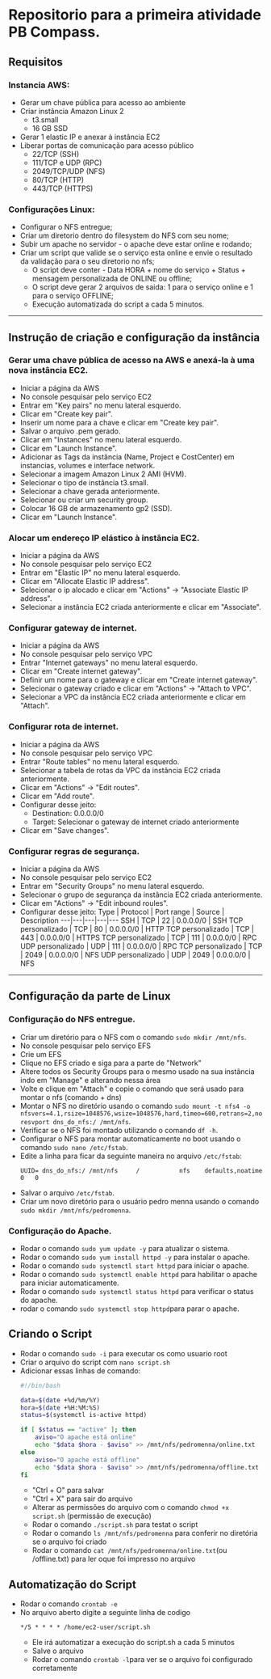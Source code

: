 # Repositorio para a primeira atividade PB Compass.

## Requisitos

### Instancia AWS:
- Gerar um chave pública para acesso ao ambiente
- Criar instância Amazon Linux 2
    - t3.small
    - 16 GB SSD
- Gerar 1 elastic IP e anexar à instância EC2
- Liberar portas de comunicação para acesso público
    - 22/TCP (SSH)
    - 111/TCP e UDP (RPC)
    - 2049/TCP/UDP (NFS)
    - 80/TCP (HTTP)
    - 443/TCP (HTTPS)


### Configurações Linux:

- Configurar o NFS entregue;
- Criar um diretorio dentro do filesystem do NFS com seu nome;
- Subir um apache no servidor - o apache deve estar online e rodando;
- Criar um script que valide se o serviço esta online e envie o resultado da validação para o seu diretorio no nfs;
    - O script deve conter - Data HORA + nome do serviço + Status + mensagem personalizada de ONLINE ou offline;
    - O script deve gerar 2 arquivos de saida: 1 para o serviço online e 1 para o serviço OFFLINE;
    - Execução automatizada do script a cada 5 minutos.


-----------------------------------------------------------------------------


## Instrução de criação e configuração da instância 

### Gerar uma chave pública de acesso na AWS e anexá-la à uma nova instância EC2.
- Iniciar a página da AWS
- No console pesquisar pelo serviço EC2 
- Entrar em "Key pairs" no menu lateral esquerdo.
- Clicar em "Create key pair".
- Inserir um nome para a chave e clicar em "Create key pair".
- Salvar o arquivo .pem gerado.
- Clicar em "Instances" no menu lateral esquerdo.
- Clicar em "Launch Instance".
- Adicionar as Tags da instância (Name, Project e CostCenter) em instancias, volumes e interface network.
- Selecionar a imagem Amazon Linux 2 AMI (HVM).
- Selecionar o tipo de instância t3.small.
- Selecionar a chave gerada anteriormente.
- Selecionar ou criar um security group.
- Colocar 16 GB de armazenamento gp2 (SSD).
- Clicar em "Launch Instance".


### Alocar um endereço IP elástico à instância EC2.

- Iniciar a página da AWS
- No console pesquisar pelo serviço EC2 
- Entrar em "Elastic IP" no menu lateral esquerdo.
- Clicar em "Allocate Elastic IP address".
- Selecionar o ip alocado e clicar em "Actions" -> "Associate Elastic IP address".
- Selecionar a instância EC2 criada anteriormente e clicar em "Associate".


### Configurar gateway de internet.

- Iniciar a página da AWS
- No console pesquisar pelo serviço VPC 
- Entrar "Internet gateways" no menu lateral esquerdo.
- Clicar em "Create internet gateway".
- Definir um nome para o gateway e clicar em "Create internet gateway".
- Selecionar o gateway criado e clicar em "Actions" -> "Attach to VPC".
- Selecionar a VPC da instância EC2 criada anteriormente e clicar em "Attach".


### Configurar rota de internet.

- Iniciar a página da AWS
- No console pesquisar pelo serviço VPC 
- Entrar "Route tables" no menu lateral esquerdo.
- Selecionar a tabela de rotas da VPC da instância EC2 criada anteriormente.
- Clicar em "Actions" -> "Edit routes".
- Clicar em "Add route".
- Configurar desse jeito:
    - Destination: 0.0.0.0/0
    - Target: Selecionar o gateway de internet criado anteriormente
- Clicar em "Save changes".


### Configurar regras de segurança.

- Iniciar a página da AWS
- No console pesquisar pelo serviço EC2 
- Entrar em "Security Groups" no menu lateral esquerdo.
- Selecionar o grupo de segurança da instância EC2 criada anteriormente.
- Clicar em "Actions" -> "Edit inbound roules".
- Configurar desse jeito:
    Type | Protocol | Port range | Source | Description
    ---|---|---|---|---
    SSH | TCP | 22 | 0.0.0.0/0 | SSH
    TCP personalizado | TCP | 80 | 0.0.0.0/0 | HTTP
    TCP personalizado | TCP | 443 | 0.0.0.0/0 | HTTPS
    TCP personalizado | TCP | 111 | 0.0.0.0/0 | RPC
    UDP personalizado | UDP | 111 | 0.0.0.0/0 | RPC
    TCP personalizado | TCP | 2049 | 0.0.0.0/0 | NFS
    UDP personalizado | UDP | 2049 | 0.0.0.0/0 | NFS
    
    
-----------------------------------------------------------------------------
    
## Configuração da parte de Linux
    
### Configuração do NFS entregue.

- Criar um diretório para o NFS com o comando `sudo mkdir /mnt/nfs`.
- No console pesquisar pelo serviço EFS
- Crie um EFS
- Clique no EFS criado e siga para a parte de "Network"
- Altere todos os Security Groups para o mesmo usado na sua instância indo em "Manage" e alterando nessa área
- Volte e clique em "Attach" e copie o comando que será usado para montar o nfs (comando + dns)  
- Montar o NFS no diretório usando o comando `sudo mount -t nfs4 -o nfsvers=4.1,rsize=1048576,wsize=1048576,hard,timeo=600,retrans=2,noresvport dns_do_nfs:/ /mnt/nfs`.
- Verificar se o NFS foi montado utilizando o comando `df -h`.
- Configurar o NFS para montar automaticamente no boot usando o comando `sudo nano /etc/fstab`.
- Edite a linha para ficar da seguinte maneira no arquivo `/etc/fstab`:
    ```
    UUID= dns_do_nfs:/ /mnt/nfs     /           nfs    defaults,noatime  0   0
    ```
- Salvar o arquivo `/etc/fstab`.
- Criar um novo diretório para o usuário pedro menna usando o comando `sudo mkdir /mnt/nfs/pedromenna`.


### Configuração do Apache.

- Rodar o comando `sudo yum update -y` para atualizar o sistema.
- Rodar o comando `sudo yum install httpd -y` para instalar o apache.
- Rodar o comando `sudo systemctl start httpd` para iniciar o apache.
- Rodar o comando `sudo systemctl enable httpd` para habilitar o apache para iniciar automaticamente.
- Rodar o comando `sudo systemctl status httpd` para verificar o status do apache.
- rodar o comando `sudo systemctl stop httpd`para parar o apache.


## Criando o Script

- Rodar o comando `sudo -i` para executar os como usuario root
- Criar o arquivo do script com `nano script.sh`
- Adicionar essas linhas de comando:
    ```bash
    #!/bin/bash
  
    data=$(date +%d/%m/%Y)
    hora=$(date +%H:%M:%S)
    status=$(systemctl is-active httpd)
   
    if [ $status == "active" ]; then
        aviso="O apache está online"
        echo "$data $hora - $aviso" >> /mnt/nfs/pedromenna/online.txt
    else
        aviso="O apache está offline"
        echo "$data $hora - $aviso" >> /mnt/nfs/pedromenna/offline.txt
    fi
    ```
    - "Ctrl + O" para salvar
    - "Ctrl + X" para sair do arquivo
    - Alterar as permissões do arquivo com o comando `chmod +x script.sh` (permissão de execução)
    - Rodar o comando `./script.sh` para testat o script
    - Rodar o comando `ls /mnt/nfs/pedromenna` para conferir no diretória se o arquivo foi criado 
    - Rodar o comando `cat /mnt/nfs/pedromenna/online.txt`(ou /offline.txt) para ler oque foi impresso no arquivo


## Automatização do Script
- Rodar o comando `crontab -e`
- No arquivo aberto digite a seguinte linha de codigo
    ```
    */5 * * * * /home/ec2-user/script.sh
    ```
    - Ele irá automatizar a execução do script.sh a cada 5 minutos
    - Salve o arquivo
    - Rodar o comando `crontab -l`para ver se o arquivo foi configurado corretamente
 
